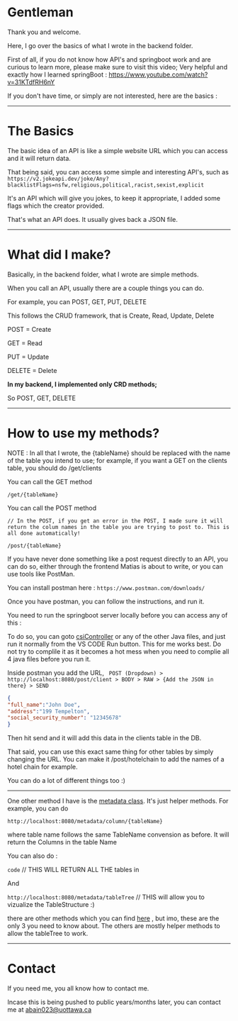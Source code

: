 # Gentleman

Thank you and welcome.

Here, I go over the basics of what I wrote in the backend folder.

First of all, if you do not know how API's and springboot work and are curious to learn more, please make sure to visit this video; Very helpful and exactly how I learned springBoot : https://www.youtube.com/watch?v=31KTdfRH6nY

If you don't have time, or simply are not interested, here are the basics :

---

# The Basics

The basic idea of an API is like a simple website URL which you can access and it will return data.

That being said, you can access some simple and interesting API's, such as `https://v2.jokeapi.dev/joke/Any?blacklistFlags=nsfw,religious,political,racist,sexist,explicit`

It's an API which will give you jokes, to keep it appropriate, I added some flags which the creator provided.

That's what an API does. It usually gives back a JSON file.

---

# What did I make?

Basically, in the backend folder, what I wrote are simple methods.

When you call an API, usually there are a couple things you can do.

For example, you can POST, GET, PUT, DELETE

This follows the CRUD framework, that is Create, Read, Update, Delete

POST = Create

GET = Read

PUT = Update

DELETE = Delete

**In my backend, I implemented only CRD methods;**

So POST, GET, DELETE

---

# How to use my methods?

NOTE : In all that I wrote, the {tableName} should be replaced with the name of the table you intend to use; for example, if you want a GET on the clients table, you should do /get/clients

You can call the GET method

```plaintext
/get/{tableName}
```

You can call the POST method

```plaintext
// In the POST, if you get an error in the POST, I made sure it will return the colum names in the table you are trying to post to. This is all done automatically! 

/post/{tableName}

```

If you have never done something like a post request directly to an API, you can do so, either through the frontend Matias is about to write, or you can use tools like PostMan.

You can install postman here : `https://www.postman.com/downloads/`

Once you have postman, you can follow the instructions, and run it.

You need to run the springboot server locally before you can access any of this :

To do so, you can goto  [csiController](backend/src/main/java/com/example/csi/controller/csiController.java) or any of the other Java files, and just run it normally from the VS CODE Run button. This for me works best. Do not try to complile it as it becomes a hot mess when you need to complie all 4 java files before you run it.

Inside postman you add the URL, ` POST (Dropdown) > http://localhost:8080/post/client > BODY > RAW > {Add the JSON in there} > SEND`

```json
{
"full_name":"John Doe",
"address":"199 Tempelton",
"social_security_number": "12345678"
}
```

Then hit send and it will add this data in the clients table in the DB.

That said, you can use this exact same thing for other tables by simply changing the URL. You can make it /post/hotelchain to add the names of a hotel chain for example.

You can do a lot of different things too :)

---

One other method I have is the [metadata class](backend/src/main/java/com/example/csi/controller/metadataController.java). It's just helper methods. For example, you can do

  `http://localhost:8080/metadata/column/{tableName} `

where table name follows the same TableName convension as before. It will return the Columns in the table Name

You can also do :

`code`  // THIS WILL RETURN ALL THE tables in

And

`http://localhost:8080/metadata/tableTree`  // THIS will allow you to vizualize the TableStructure :)

there are other methods which you can find [here](backend/src/main/java/com/example/csi/controller/csiController.java) , but imo, these are the only 3 you need to know about. The others are mostly helper methods to allow the tableTree to work.

---

# Contact

If you need me, you all know how to contact me.

Incase this is being pushed to public years/months later, you can contact me at abain023@uottawa.ca
